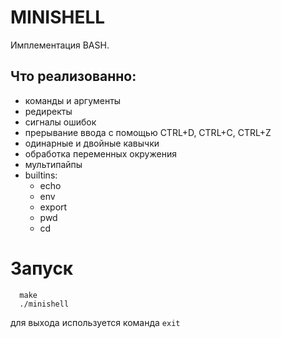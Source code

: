 # MINISHELL

Имплементация BASH.

Что реализованно:
-
- команды и аргументы
- редиректы
- сигналы ошибок
- прерывание ввода с помощью CTRL+D, CTRL+C, CTRL+Z
- одинарные и двойные кавычки
- обработка переменных окружения
- мультипайпы
- builtins:
  - echo
  - env
  - export
  - pwd
  - cd

# Запуск
```
  make
  ./minishell
```

для выхода используется команда ``` exit ```

